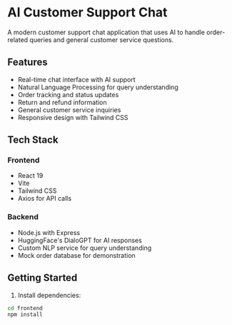 # AI Customer Support Chat

A modern customer support chat application that uses AI to handle order-related queries and general customer service questions.

## Features

- Real-time chat interface with AI support
- Natural Language Processing for query understanding
- Order tracking and status updates
- Return and refund information
- General customer service inquiries
- Responsive design with Tailwind CSS

## Tech Stack

### Frontend
- React 19
- Vite
- Tailwind CSS
- Axios for API calls

### Backend
- Node.js with Express
- HuggingFace's DialoGPT for AI responses
- Custom NLP service for query understanding
- Mock order database for demonstration

## Getting Started

1. Install dependencies:
```bash
cd frontend
npm install